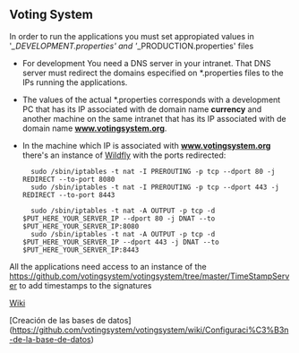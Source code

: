## Voting System

In order to run the applications you must set appropiated values in '*_DEVELOPMENT.properties' and '*_PRODUCTION.properties' files


* For development You need a DNS server in your intranet. That DNS server must redirect the domains especified on *.properties files to the IPs running the applications. 
* The values of the actual *.properties corresponds with a development PC that has its IP associated with de domain name **currency**
and another machine on the same intranet that has its IP associated with de domain name **www.votingsystem.org**.
* In the machine which IP is associated with **www.votingsystem.org** there's an instance of [Wildfly](http://wildfly.org) with the ports redirected:

        sudo /sbin/iptables -t nat -I PREROUTING -p tcp --dport 80 -j REDIRECT --to-port 8080
        sudo /sbin/iptables -t nat -I PREROUTING -p tcp --dport 443 -j REDIRECT --to-port 8443

        sudo /sbin/iptables -t nat -A OUTPUT -p tcp -d $PUT_HERE_YOUR_SERVER_IP --dport 80 -j DNAT --to $PUT_HERE_YOUR_SERVER_IP:8080
        sudo /sbin/iptables -t nat -A OUTPUT -p tcp -d $PUT_HERE_YOUR_SERVER_IP --dport 443 -j DNAT --to $PUT_HERE_YOUR_SERVER_IP:8443



All the applications need access to an instance of the https://github.com/votingsystem/votingsystem/tree/master/TimeStampServer to add timestamps to the signatures


[Wiki](https://github.com/votingsystem/votingsystem/wiki)

[Creación de las bases de datos]
(https://github.com/votingsystem/votingsystem/wiki/Configuraci%C3%B3n-de-la-base-de-datos)


